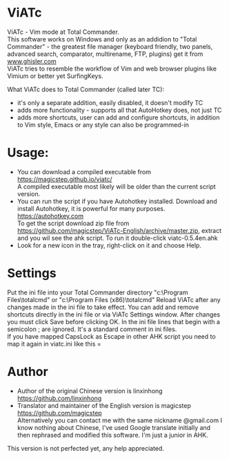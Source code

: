 ViATc
=====
ViATc - Vim mode at Total Commander.  
This software works on Windows and only as an addidion to "Total Commander" - the greatest file manager (keyboard friendly, two panels, advanced search, comparator, multirename, FTP, plugins) get it from www.ghisler.com  
ViATc tries to resemble the workflow of Vim and web browser plugins like Vimium or better yet SurfingKeys.

What ViATc does to Total Commander (called later TC):
- it's only a separate addition, easily disabled, it doesn't modify TC
- adds more functionality - supports all that AutoHotkey does, not just TC
- adds more shortcuts, user can add and configure shortcuts, in addition to Vim style, Emacs or any style can also be programmed-in



Usage:
=====
- You can download a compiled executable from https://magicstep.github.io/viatc/  
  A compiled executable most likely will be older than the current script version. 
- You can run the script if you have Autohotkey installed. Download and install Autohotkey, it is powerful for many purposes. https://autohotkey.com  
  To get the script download zip file from https://github.com/magicstep/ViATc-English/archive/master.zip, extract and you wil see the ahk script. To run it double-click viatc-0.5.4en.ahk
- Look for a new icon in the tray, right-click on it and choose Help.

Settings
========
Put the ini file into your Total Commander directory "c:\Program Files\totalcmd" or "c:\Program Files (x86)\totalcmd" 
Reload ViATc after any changes made in the ini file to take effect.
You can add and remove shortcuts directly in the ini file or via ViATc Settings window. After changes you must click Save before clicking OK.
In the ini file lines that begin with a semicolon ; are ignored. It's a standard comment in ini files.  
If you have mapped CapsLock as Escape in other AHK script you need to map it again in viatc.ini like this <CapsLock>=<Esc>


Author
======
- Author of the original Chinese version is linxinhong https://github.com/linxinhong
- Translator and maintainer of the English version is magicstep https://github.com/magicstep  
  Alternatively you can contact me with the same nickname @gmail.com I know nothing about Chinese, I've used Google translate initially and then rephrased and modified this software. I'm just a junior in AHK.

This version is not perfected yet, any help appreciated.

